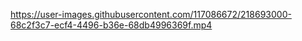 


https://user-images.githubusercontent.com/117086672/218693000-68c2f3c7-ecf4-4496-b36e-68db4996369f.mp4

